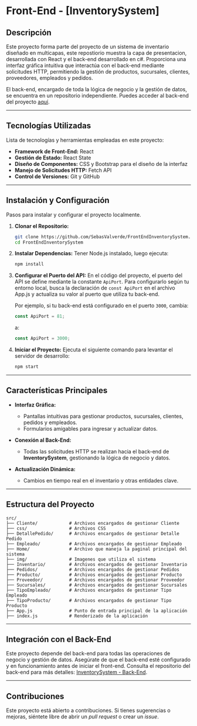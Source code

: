 
# **Front-End - [InventorySystem]**

## **Descripción**

Este proyecto forma parte del proyecto de un sistema de inventario diseñado en multicapas, este repostiorio muestra la capa de presentacion, desarrollada con React y el back-end desarrollado en c#. Proporciona una interfaz gráfica intuitiva que interactúa con el back-end mediante solicitudes HTTP, permitiendo la gestión de productos, sucursales, clientes, proveedores, empleados y pedidos.

El back-end, encargado de toda la lógica de negocio y la gestión de datos, se encuentra en un repositorio independiente. Puedes acceder al back-end del proyecto [aquí](https://github.com/SebasValverde/BackEndInventorySystem.git).

---

## **Tecnologías Utilizadas**

Lista de tecnologías y herramientas empleadas en este proyecto:

- **Framework de Front-End:** React
- **Gestión de Estado:** React State
- **Diseño de Componentes:** CSS y Bootstrap para el diseño de la interfaz
- **Manejo de Solicitudes HTTP:** Fetch API
- **Control de Versiones:** Git y GitHub

---

## **Instalación y Configuración**

Pasos para instalar y configurar el proyecto localmente.

1. **Clonar el Repositorio:**
   ```bash
   git clone https://github.com/SebasValverde/FrontEndInventorySystem.git
   cd FrontEndInventorySystem
   ```

2. **Instalar Dependencias:**
   Tener Node.js instalado, luego ejecuta:
   ```bash
   npm install
   ```

3. **Configurar el Puerto del API:**
   En el código del proyecto, el puerto del API se define mediante la constante `ApiPort`. Para configurarlo según tu entorno local, busca la declaración de `const ApiPort` en el archivo App.js y actualiza su valor al puerto que utiliza tu back-end.

   Por ejemplo, si tu back-end está configurado en el puerto `3000`, cambia:
   ```javascript
   const ApiPort = 81;
   ```
   a:
   ```javascript
   const ApiPort = 3000;
   ```

4. **Iniciar el Proyecto:**
   Ejecuta el siguiente comando para levantar el servidor de desarrollo:
   ```bash
   npm start
   ```

---

## **Características Principales**

- **Interfaz Gráfica:**
  - Pantallas intuitivas para gestionar productos, sucursales, clientes, pedidos y empleados.
  - Formularios amigables para ingresar y actualizar datos.
  
- **Conexión al Back-End:**
  - Todas las solicitudes HTTP se realizan hacia el back-end de **InventorySystem**, gestionando la lógica de negocio y datos.

- **Actualización Dinámica:**
  - Cambios en tiempo real en el inventario y otras entidades clave.

---

## **Estructura del Proyecto**

```plaintext
src/
├── Cliente/            # Archivos encargados de gestionar Cliente
├── css/                # Archivos CSS
├── DetallePedido/      # Archivos encargados de gestionar Detalle Pedido
├── Empleado/           # Archivos encargados de gestionar Empleado
├── Home/               # Archivo que maneja la paginal principal del sistema
├── img/                # Imagenes que utiliza el sistema
├── Inventario/         # Archivos encargados de gestionar Inventario
├── Pedidos/            # Archivos encargados de gestionar Pedidos
├── Producto/           # Archivos encargados de gestionar Producto
├── Proveedor/          # Archivos encargados de gestionar Proveedor
├── Sucursales/         # Archivos encargados de gestionar Sucursales
├── TipoEmpleado/       # Archivos encargados de gestionar Tipo Empleado
├── TipoProducto/       # Archivos encargados de gestionar Tipo Producto
├── App.js              # Punto de entrada principal de la aplicación
├── index.js            # Renderizado de la aplicación
```

---

## **Integración con el Back-End**

Este proyecto depende del back-end para todas las operaciones de negocio y gestión de datos. Asegúrate de que el back-end esté configurado y en funcionamiento antes de iniciar el front-end. Consulta el repositorio del back-end para más detalles: [InventorySystem - Back-End](https://github.com/SebasValverde/BackEndInventorySystem.git).

---

## **Contribuciones**

Este proyecto está abierto a contribuciones. Si tienes sugerencias o mejoras, siéntete libre de abrir un *pull request* o crear un *issue*.

